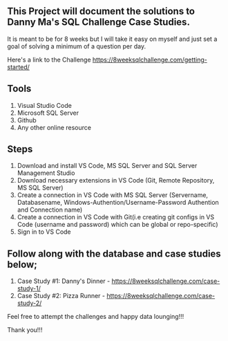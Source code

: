 ## This Project will document the solutions to Danny Ma's SQL Challenge Case Studies. 

It is meant to be for 8 weeks but I will take it easy on myself and just set a goal of solving a minimum of a question per day.

Here's a link to the Challenge https://8weeksqlchallenge.com/getting-started/

## Tools

1. Visual Studio Code
2. Microsoft SQL  Server
3. Github
4. Any other online resource

## Steps

1. Download and install VS Code, MS SQL Server and SQL Server Management Studio
2. Download necessary extensions in VS Code (Git, Remote Repository, MS SQL Server)
3. Create a connection in VS Code with MS SQL Server (Servername, Databasename, Windows-Authention/Username-Password Authention and Connection name)
4. Create a connection in VS Code with Git(i.e creating git configs in VS Code (username and password) which can be global or repo-specific)
5. Sign in to VS Code


## Follow along with the database and case studies below;

1. Case Study #1: Danny's Dinner - https://8weeksqlchallenge.com/case-study-1/
2. Case Study #2: Pizza Runner   - https://8weeksqlchallenge.com/case-study-2/




Feel free to attempt the challenges and happy data lounging!!!

Thank you!!!
